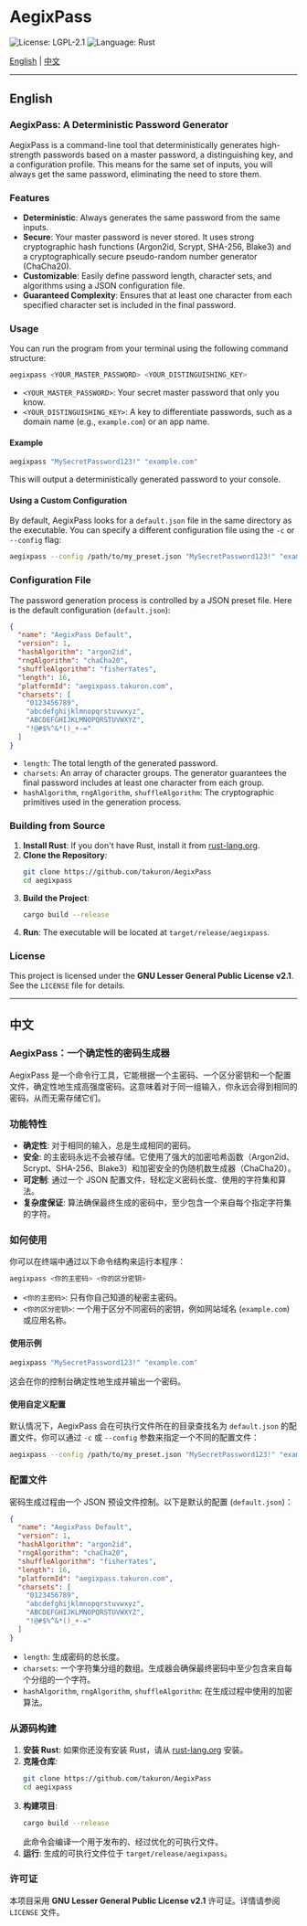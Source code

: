 # AegixPass

![License: LGPL-2.1](https://img.shields.io/badge/License-LGPL--2.1-blue.svg)
![Language: Rust](https://img.shields.io/badge/language-Rust-orange.svg)

[English](#english) | [中文](#中文)

---

## English

### AegixPass: A Deterministic Password Generator

AegixPass is a command-line tool that deterministically generates high-strength passwords based on a master password, a distinguishing key, and a configuration profile. This means for the same set of inputs, you will always get the same password, eliminating the need to store them.

### Features

-   **Deterministic**: Always generates the same password from the same inputs.
-   **Secure**: Your master password is never stored. It uses strong cryptographic hash functions (Argon2id, Scrypt, SHA-256, Blake3) and a cryptographically secure pseudo-random number generator (ChaCha20).
-   **Customizable**: Easily define password length, character sets, and algorithms using a JSON configuration file.
-   **Guaranteed Complexity**: Ensures that at least one character from each specified character set is included in the final password.

### Usage

You can run the program from your terminal using the following command structure:

```bash
aegixpass <YOUR_MASTER_PASSWORD> <YOUR_DISTINGUISHING_KEY>
```

-   `<YOUR_MASTER_PASSWORD>`: Your secret master password that only you know.
-   `<YOUR_DISTINGUISHING_KEY>`: A key to differentiate passwords, such as a domain name (e.g., `example.com`) or an app name.

#### Example

```bash
aegixpass "MySecretPassword123!" "example.com"
```

This will output a deterministically generated password to your console.

#### Using a Custom Configuration

By default, AegixPass looks for a `default.json` file in the same directory as the executable. You can specify a different configuration file using the `-c` or `--config` flag:

```bash
aegixpass --config /path/to/my_preset.json "MySecretPassword123!" "example.com"
```

### Configuration File

The password generation process is controlled by a JSON preset file. Here is the default configuration (`default.json`):

```json
{
  "name": "AegixPass Default",
  "version": 1,
  "hashAlgorithm": "argon2id",
  "rngAlgorithm": "chaCha20",
  "shuffleAlgorithm": "fisherYates",
  "length": 16,
  "platformId": "aegixpass.takuron.com",
  "charsets": [
    "0123456789",
    "abcdefghijklmnopqrstuvwxyz",
    "ABCDEFGHIJKLMNOPQRSTUVWXYZ",
    "!@#$%^&*()_+-="
  ]
}
```

-   `length`: The total length of the generated password.
-   `charsets`: An array of character groups. The generator guarantees the final password includes at least one character from each group.
-   `hashAlgorithm`, `rngAlgorithm`, `shuffleAlgorithm`: The cryptographic primitives used in the generation process.

### Building from Source

1.  **Install Rust**: If you don't have Rust, install it from [rust-lang.org](https://www.rust-lang.org/).
2.  **Clone the Repository**:
    ```bash
    git clone https://github.com/takuron/AegixPass
    cd aegixpass
    ```
3.  **Build the Project**:
    ```bash
    cargo build --release
    ```
4.  **Run**: The executable will be located at `target/release/aegixpass`.

### License

This project is licensed under the **GNU Lesser General Public License v2.1**. See the `LICENSE` file for details.

---

## 中文

### AegixPass：一个确定性的密码生成器

AegixPass 是一个命令行工具，它能根据一个主密码、一个区分密钥和一个配置文件，确定性地生成高强度密码。这意味着对于同一组输入，你永远会得到相同的密码，从而无需存储它们。

### 功能特性

-   **确定性**: 对于相同的输入，总是生成相同的密码。
-   **安全**: 的主密码永远不会被存储。它使用了强大的加密哈希函数（Argon2id、Scrypt、SHA-256、Blake3）和加密安全的伪随机数生成器（ChaCha20）。
-   **可定制**: 通过一个 JSON 配置文件，轻松定义密码长度、使用的字符集和算法。
-   **复杂度保证**: 算法确保最终生成的密码中，至少包含一个来自每个指定字符集的字符。

### 如何使用

你可以在终端中通过以下命令结构来运行本程序：

```bash
aegixpass <你的主密码> <你的区分密钥>
```

-   `<你的主密码>`: 只有你自己知道的秘密主密码。
-   `<你的区分密钥>`: 一个用于区分不同密码的密钥，例如网站域名 (`example.com`) 或应用名称。

#### 使用示例

```bash
aegixpass "MySecretPassword123!" "example.com"
```

这会在你的控制台确定性地生成并输出一个密码。

#### 使用自定义配置

默认情况下，AegixPass 会在可执行文件所在的目录查找名为 `default.json` 的配置文件。你可以通过 `-c` 或 `--config` 参数来指定一个不同的配置文件：

```bash
aegixpass --config /path/to/my_preset.json "MySecretPassword123!" "example.com"
```

### 配置文件

密码生成过程由一个 JSON 预设文件控制。以下是默认的配置 (`default.json`)：

```json
{
  "name": "AegixPass Default",
  "version": 1,
  "hashAlgorithm": "argon2id",
  "rngAlgorithm": "chaCha20",
  "shuffleAlgorithm": "fisherYates",
  "length": 16,
  "platformId": "aegixpass.takuron.com",
  "charsets": [
    "0123456789",
    "abcdefghijklmnopqrstuvwxyz",
    "ABCDEFGHIJKLMNOPQRSTUVWXYZ",
    "!@#$%^&*()_+-="
  ]
}
```

-   `length`: 生成密码的总长度。
-   `charsets`: 一个字符集分组的数组。生成器会确保最终密码中至少包含来自每个分组的一个字符。
-   `hashAlgorithm`, `rngAlgorithm`, `shuffleAlgorithm`: 在生成过程中使用的加密算法。

### 从源码构建

1.  **安装 Rust**: 如果你还没有安装 Rust，请从 [rust-lang.org](https://www.rust-lang.org/) 安装。
2.  **克隆仓库**:
    ```bash
    git clone https://github.com/takuron/AegixPass
    cd aegixpass
    ```
3.  **构建项目**:
    ```bash
    cargo build --release
    ```
    此命令会编译一个用于发布的、经过优化的可执行文件。
4.  **运行**: 生成的可执行文件位于 `target/release/aegixpass`。

### 许可证

本项目采用 **GNU Lesser General Public License v2.1** 许可证。详情请参阅 `LICENSE` 文件。